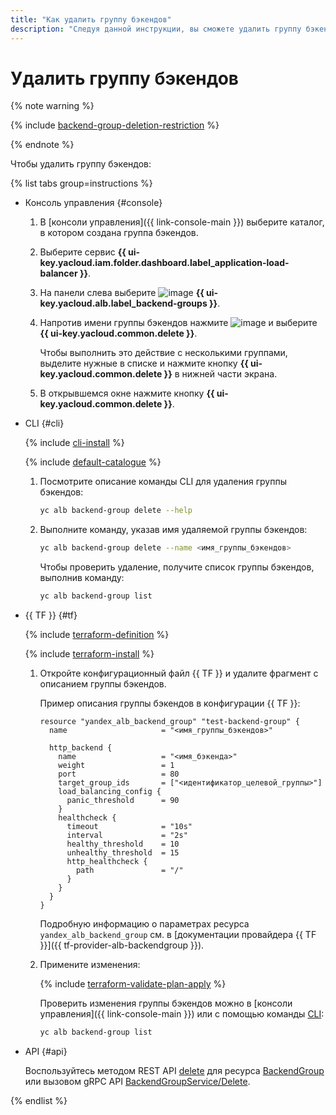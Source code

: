 ```yaml
---
title: "Как удалить группу бэкендов"
description: "Следуя данной инструкции, вы сможете удалить группу бэкендов."
---
```


# Удалить группу бэкендов

{% note warning %}

{% include [backend-group-deletion-restriction](../../_includes/application-load-balancer/backend-group-deletion-restriction.md) %}

{% endnote %}

Чтобы удалить группу бэкендов:

{% list tabs group=instructions %}

- Консоль управления {#console}

  1. В [консоли управления]({{ link-console-main }}) выберите каталог, в котором создана группа бэкендов.
  1. Выберите сервис **{{ ui-key.yacloud.iam.folder.dashboard.label_application-load-balancer }}**.
  1. На панели слева выберите ![image](../../_assets/console-icons/cubes-3-overlap.svg) **{{ ui-key.yacloud.alb.label_backend-groups }}**.
  1. Напротив имени группы бэкендов нажмите ![image](../../_assets/console-icons/ellipsis.svg) и выберите **{{ ui-key.yacloud.common.delete }}**.

     Чтобы выполнить это действие с несколькими группами, выделите нужные в списке и нажмите кнопку **{{ ui-key.yacloud.common.delete }}** в нижней части экрана.
  1. В открывшемся окне нажмите кнопку **{{ ui-key.yacloud.common.delete }}**.

- CLI {#cli}

  {% include [cli-install](../../_includes/cli-install.md) %}

  {% include [default-catalogue](../../_includes/default-catalogue.md) %}

  1. Посмотрите описание команды CLI для удаления группы бэкендов:

     ```bash
     yc alb backend-group delete --help
     ```

  1. Выполните команду, указав имя удаляемой группы бэкендов:

     ```bash
     yc alb backend-group delete --name <имя_группы_бэкендов>
     ```

     Чтобы проверить удаление, получите список группы бэкендов, выполнив команду:

     ```bash
     yc alb backend-group list
     ```

- {{ TF }} {#tf}

  {% include [terraform-definition](../../_tutorials/terraform-definition.md) %}

  {% include [terraform-install](../../_includes/terraform-install.md) %}
  1. Откройте конфигурационный файл {{ TF }} и удалите фрагмент с описанием группы бэкендов.

     Пример описания группы бэкендов в конфигурации {{ TF }}:

     ```hcl
     resource "yandex_alb_backend_group" "test-backend-group" {
       name                     = "<имя_группы_бэкендов>"

       http_backend {
         name                   = "<имя_бэкенда>"
         weight                 = 1
         port                   = 80
         target_group_ids       = ["<идентификатор_целевой_группы>"]
         load_balancing_config {
           panic_threshold      = 90
         }    
         healthcheck {
           timeout              = "10s"
           interval             = "2s"
           healthy_threshold    = 10
           unhealthy_threshold  = 15 
           http_healthcheck {
             path               = "/"
           }
         }
       }
     }
     ```

     Подробную информацию о параметрах ресурса `yandex_alb_backend_group` см. в [документации провайдера {{ TF }}]({{ tf-provider-alb-backendgroup }}).
  1. Примените изменения:

     {% include [terraform-validate-plan-apply](../../_tutorials/terraform-validate-plan-apply.md) %}

     Проверить изменения группы бэкендов можно в [консоли управления]({{ link-console-main }}) или с помощью команды [CLI](../../cli/quickstart.md):

     ```bash
     yc alb backend-group list
     ```

- API {#api}

  Воспользуйтесь методом REST API [delete](../api-ref/BackendGroup/delete.md) для ресурса [BackendGroup](../api-ref/BackendGroup/index.md) или вызовом gRPC API [BackendGroupService/Delete](../api-ref/grpc/backend_group_service.md#Delete).

{% endlist %}
